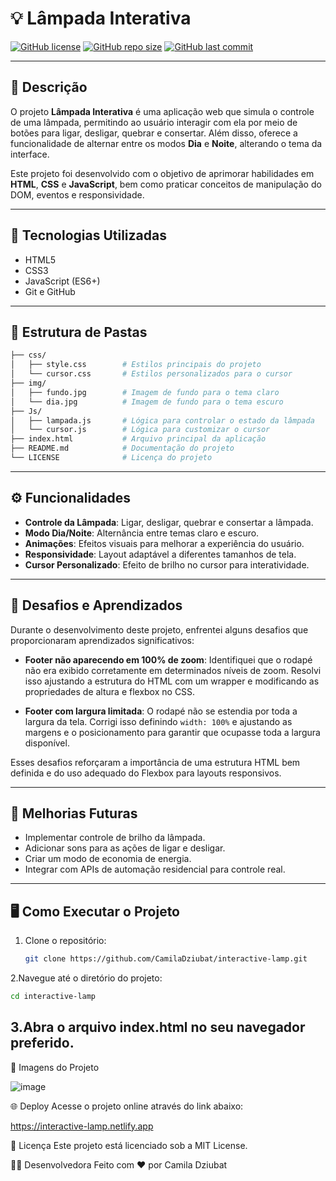# 💡 Lâmpada Interativa

[![GitHub license](https://img.shields.io/github/license/CamilaDziubat/interactive-lamp)](https://github.com/CamilaDziubat/interactive-lamp/blob/main/LICENSE)
[![GitHub repo size](https://img.shields.io/github/repo-size/CamilaDziubat/interactive-lamp)](https://github.com/CamilaDziubat/interactive-lamp)
[![GitHub last commit](https://img.shields.io/github/last-commit/CamilaDziubat/interactive-lamp)](https://github.com/CamilaDziubat/interactive-lamp/commits/main)

---

## 📖 Descrição

O projeto **Lâmpada Interativa** é uma aplicação web que simula o controle de uma lâmpada, permitindo ao usuário interagir com ela por meio de botões para ligar, desligar, quebrar e consertar. Além disso, oferece a funcionalidade de alternar entre os modos **Dia** e **Noite**, alterando o tema da interface.

Este projeto foi desenvolvido com o objetivo de aprimorar habilidades em **HTML**, **CSS** e **JavaScript**, bem como praticar conceitos de manipulação do DOM, eventos e responsividade.

---

## 🚀 Tecnologias Utilizadas

- HTML5
- CSS3
- JavaScript (ES6+)
- Git e GitHub

---

## 📁 Estrutura de Pastas
```bash
├── css/
│   ├── style.css        # Estilos principais do projeto
│   └── cursor.css       # Estilos personalizados para o cursor
├── img/
│   ├── fundo.jpg        # Imagem de fundo para o tema claro
│   └── dia.jpg          # Imagem de fundo para o tema escuro
├── Js/
│   ├── lampada.js       # Lógica para controlar o estado da lâmpada
│   └── cursor.js        # Lógica para customizar o cursor
├── index.html           # Arquivo principal da aplicação
├── README.md            # Documentação do projeto
└── LICENSE              # Licença do projeto
````

---

## ⚙️ Funcionalidades

- **Controle da Lâmpada**: Ligar, desligar, quebrar e consertar a lâmpada.
- **Modo Dia/Noite**: Alternância entre temas claro e escuro.
- **Animações**: Efeitos visuais para melhorar a experiência do usuário.
- **Responsividade**: Layout adaptável a diferentes tamanhos de tela.
- **Cursor Personalizado**: Efeito de brilho no cursor para interatividade.

---

## 🧠 Desafios e Aprendizados

Durante o desenvolvimento deste projeto, enfrentei alguns desafios que proporcionaram aprendizados significativos:

- **Footer não aparecendo em 100% de zoom**: Identifiquei que o rodapé não era exibido corretamente em determinados níveis de zoom. Resolvi isso ajustando a estrutura do HTML com um wrapper e modificando as propriedades de altura e flexbox no CSS.

- **Footer com largura limitada**: O rodapé não se estendia por toda a largura da tela. Corrigi isso definindo `width: 100%` e ajustando as margens e o posicionamento para garantir que ocupasse toda a largura disponível.

Esses desafios reforçaram a importância de uma estrutura HTML bem definida e do uso adequado do Flexbox para layouts responsivos.

---

## 🔧 Melhorias Futuras

- Implementar controle de brilho da lâmpada.
- Adicionar sons para as ações de ligar e desligar.
- Criar um modo de economia de energia.
- Integrar com APIs de automação residencial para controle real.

---

## 🖥️ Como Executar o Projeto

1. Clone o repositório:

   ```bash
   git clone https://github.com/CamilaDziubat/interactive-lamp.git
2.Navegue até o diretório do projeto:
```bash
cd interactive-lamp
````
3.Abra o arquivo index.html no seu navegador preferido.
-------------------------------------------------------------------------------------

📸 Imagens do Projeto

![image](https://github.com/user-attachments/assets/26b369cd-e137-4b08-91f7-ac356789569d)

🌐 Deploy
Acesse o projeto online através do link abaixo:

https://interactive-lamp.netlify.app


📝 Licença
Este projeto está licenciado sob a MIT License.

👩‍💻 Desenvolvedora
Feito com ❤️ por Camila Dziubat



 
 


